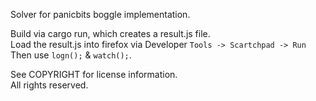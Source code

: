Solver for panicbits boggle implementation.

Build via cargo run, which creates a result.js file.  
Load the result.js into firefox via Developer `Tools -> Scartchpad -> Run`  
Then use `logn();` & `watch();`.

See COPYRIGHT for license information.  
All rights reserved.
